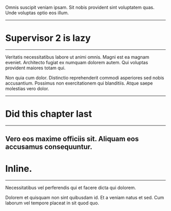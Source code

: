 Omnis suscipit veniam ipsam. Sit nobis provident sint voluptatem quas. Unde voluptas optio eos illum.

---
# Supervisor 2 is lazy
---

Veritatis necessitatibus labore ut animi omnis. Magni est ea magnam eveniet. Architecto fugiat ex numquam dolorem autem. Qui voluptas provident maiores totam qui.

Non quia cum dolor. Distinctio reprehenderit commodi asperiores sed nobis accusantium. Possimus non exercitationem qui blanditiis. Atque saepe molestias vero dolor.

---
# Did this chapter last
---

Vero eos maxime officiis sit. Aliquam eos accusamus consequuntur. 
---
# Inline.
---
Necessitatibus vel perferendis qui et facere dicta qui dolorem.


Dolorem et quisquam non sint quibusdam id. Et a veniam natus et sed. Cum laborum vel tempore placeat in sit quod quo.
